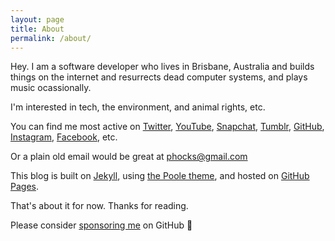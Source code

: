 ```yaml
---
layout: page
title: About
permalink: /about/
---
```


Hey. I am a software developer who lives in Brisbane, Australia and builds things on the internet and resurrects dead computer systems, and plays music ocassionally.

I'm interested in tech, the environment, and animal rights, etc.

You can find me most active on [Twitter](https://twitter.com/phocks), [YouTube](https://www.youtube.com/channel/UCdFaHY7gBbp9m9xGF0mwqFg), [Snapchat](https://www.snapchat.com/add/phocksx), [Tumblr](http://phocks.tumblr.com), [GitHub](https://github.com/phocks), [Instagram](http://instagram.com/phocks), [Facebook](https://facebook.com/phocks), etc.

Or a plain old email would be great at [phocks@gmail.com](mailto:phocks@gmail.com)

This blog is built on [Jekyll](http://jekyllrb.com/), using [the Poole theme](https://github.com/poole/poole), and hosted on [GitHub Pages](https://pages.github.com/).

That's about it for now. Thanks for reading.

Please consider <a href="https://github.com/sponsors/phocks">sponsoring me</a> on GitHub 🙏
